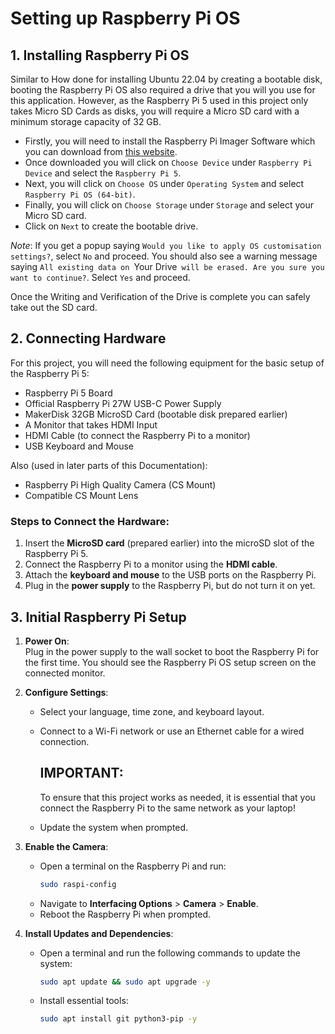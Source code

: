 # Setting up Raspberry Pi OS

## 1. Installing Raspberry Pi OS

Similar to How done for installing Ubuntu 22.04 by creating a bootable disk, booting the Raspberry Pi OS also required a drive that you will you use for this application. However, as the Raspberry Pi 5 used in this project only takes Micro SD Cards as disks, you will require a Micro SD card with a minimum storage capacity of 32 GB. 

- Firstly, you will need to install the Raspberry Pi Imager Software which you can download from [this website](https://www.raspberrypi.com/software/). 
- Once downloaded you will click on `Choose Device` under `Raspberry Pi Device` and select the `Raspberry Pi 5`. 
- Next, you will click on `Choose OS` under `Operating System` and select `Raspberry Pi OS (64-bit)`.
- Finally, you will click on `Choose Storage` under `Storage` and select your Micro SD card.
- Click on `Next` to create the bootable drive.

_Note_: If you get a popup saying `Would you like to apply OS customisation settings?`, select `No` and proceed. 
You should also see a warning message saying `All existing data on `Your Drive` will be erased. Are you sure you want to continue?`. Select `Yes` and proceed. 

Once the Writing and Verification of the Drive is complete you can safely take out the SD card. 

## 2. Connecting Hardware

For this project, you will need the following equipment for the basic setup of the Raspberry Pi 5: 
- Raspberry Pi 5 Board  
- Official Raspberry Pi 27W USB-C Power Supply  
- MakerDisk 32GB MicroSD Card (bootable disk prepared earlier)
- A Monitor that takes HDMI Input
- HDMI Cable (to connect the Raspberry Pi to a monitor)  
- USB Keyboard and Mouse

Also (used in later parts of this Documentation): 
- Raspberry Pi High Quality Camera (CS Mount)  
- Compatible CS Mount Lens  

### Steps to Connect the Hardware:
1. Insert the **MicroSD card** (prepared earlier) into the microSD slot of the Raspberry Pi 5.  
4. Connect the Raspberry Pi to a monitor using the **HDMI cable**.  
5. Attach the **keyboard and mouse** to the USB ports on the Raspberry Pi.  
6. Plug in the **power supply** to the Raspberry Pi, but do not turn it on yet.  

## 3. Initial Raspberry Pi Setup

1. **Power On**:  
   Plug in the power supply to the wall socket to boot the Raspberry Pi for the first time. You should see the Raspberry Pi OS setup screen on the connected monitor.

2. **Configure Settings**:  
   - Select your language, time zone, and keyboard layout.
   - Connect to a Wi-Fi network or use an Ethernet cable for a wired connection.

     ## IMPORTANT:
     To ensure that this project works as needed, it is essential that you connect the Raspberry Pi to the same network as your laptop!

   - Update the system when prompted.

3. **Enable the Camera**:
   - Open a terminal on the Raspberry Pi and run:
     ```bash
     sudo raspi-config
     ```
   - Navigate to **Interfacing Options** > **Camera** > **Enable**.  
   - Reboot the Raspberry Pi when prompted.

4. **Install Updates and Dependencies**:
   - Open a terminal and run the following commands to update the system:
     ```bash
     sudo apt update && sudo apt upgrade -y
     ```
   - Install essential tools:
     ```bash
     sudo apt install git python3-pip -y
     ```
